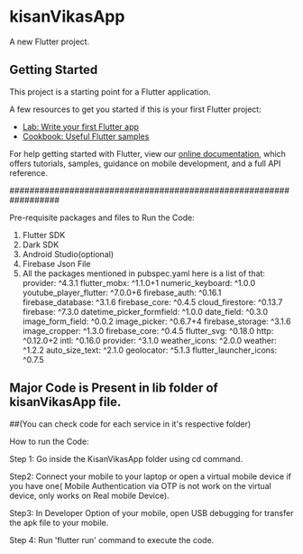 # kisanVikasApp

A new Flutter project.

## Getting Started

This project is a starting point for a Flutter application.

A few resources to get you started if this is your first Flutter project:

- [Lab: Write your first Flutter app](https://flutter.dev/docs/get-started/codelab)
- [Cookbook: Useful Flutter samples](https://flutter.dev/docs/cookbook)

For help getting started with Flutter, view our
[online documentation](https://flutter.dev/docs), which offers tutorials,
samples, guidance on mobile development, and a full API reference.



##################################################################

Pre-requisite packages and files to Run the Code:

1. Flutter SDK
2. Dark SDK
3. Android Studio(optional)
4. Firebase Json File
5. All the packages mentioned in pubspec.yaml here is a list of that:
        provider: ^4.3.1
        flutter_mobx: ^1.1.0+1
        numeric_keyboard: ^1.0.0
        youtube_player_flutter: ^7.0.0+6
        firebase_auth: ^0.16.1
        firebase_database: ^3.1.6
        firebase_core: ^0.4.5
        cloud_firestore: ^0.13.7
        firebase: ^7.3.0
        datetime_picker_formfield: ^1.0.0
        date_field: ^0.3.0
        image_form_field: ^0.0.2
        image_picker: ^0.6.7+4
        firebase_storage: ^3.1.6
        image_cropper: ^1.3.0
        firebase_core: ^0.4.5
        flutter_svg: ^0.18.0
        http: ^0.12.0+2
        intl: ^0.16.0
        provider: ^3.1.0
        weather_icons: ^2.0.0
        weather: ^1.2.2
        auto_size_text: ^2.1.0
        geolocator: ^5.1.3
        flutter_launcher_icons: ^0.7.5  


## Major Code is Present in lib folder of kisanVikasApp file.
##(You can check code for each service in it's respective folder)         


How to run the Code:

Step 1: Go inside the KisanVikasApp folder using cd command.

Step2: Connect your mobile to your laptop or open a virtual mobile device if you have one( Mobile 
       Authentication via OTP is not work on the virtual device, only works on Real mobile Device).

Step3: In Developer Option of your mobile, open USB debugging for transfer the apk file to your mobile.

Step 4: Run 'flutter run' command to execute the code.    
